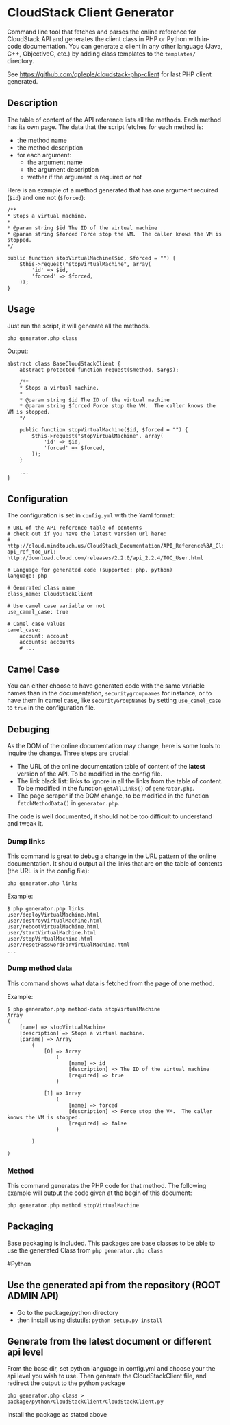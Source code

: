 CloudStack Client Generator
===========================

Command line tool that fetches and parses the online reference for CloudStack API and generates the client class in PHP or Python with in-code documentation. You can generate a client in any other language (Java, C++, ObjectiveC, etc.) by adding class templates to the ``templates/`` directory.

See https://github.com/qpleple/cloudstack-php-client for last PHP client generated.

Description
-----------

The table of content of the API reference lists all the methods. Each method has its own page. The data that the script fetches for each method is:

* the method name
* the method description
* for each argument:
  * the argument name
  * the argument description
  * wether if the argument is required or not
  
Here is an example of a method generated that has one argument required (`$id`) and one not (`$forced`):

    /**
    * Stops a virtual machine.
    *
    * @param string $id The ID of the virtual machine
    * @param string $forced Force stop the VM.  The caller knows the VM is stopped.
    */
    
    public function stopVirtualMachine($id, $forced = "") {
        $this->request("stopVirtualMachine", array(
            'id' => $id,
            'forced' => $forced,
        ));
    }
    
Usage
-----
Just run the script, it will generate all the methods.

    php generator.php class

Output:

    abstract class BaseCloudStackClient {
        abstract protected function request($method, $args);
    
        /**
        * Stops a virtual machine.
        *
        * @param string $id The ID of the virtual machine
        * @param string $forced Force stop the VM.  The caller knows the VM is stopped.
        */
        
        public function stopVirtualMachine($id, $forced = "") {
            $this->request("stopVirtualMachine", array(
                'id' => $id,
                'forced' => $forced,
            ));
        }
    
        ...
    }

Configuration
-------------

The configuration is set in `config.yml` with the Yaml format:

    # URL of the API reference table of contents
    # check out if you have the latest version url here:
    # http://cloud.mindtouch.us/CloudStack_Documentation/API_Reference%3A_CloudStack
    api_ref_toc_url: http://download.cloud.com/releases/2.2.0/api_2.2.4/TOC_User.html

    # Language for generated code (supported: php, python)
    language: php

    # Generated class name
    class_name: CloudStackClient

    # Use camel case variable or not
    use_camel_case: true

    # Camel case values
    camel_case:
        account: account
        accounts: accounts
        # ...
        
Camel Case
----------
You can either choose to have generated code with the same variable names than in the documentation, `securitygroupnames` for instance, or to have them in camel case, like `securityGroupNames` by setting `use_camel_case` to `true` in the configuration file.

Debuging
--------

As the DOM of the online documentation may change, here is some tools to inquire the change. Three steps are crucial:

* The URL of the online documentation table of content of the **latest** version of the API. To be modified in the config file.
* The link black list: links to ignore in all the links from the table of content. To be modified in the function `getAllLinks()` of `generator.php`.
* The page scraper if the DOM change, to be modified in the function `fetchMethodData()` in `generator.php`.

The code is well documented, it should not be too difficult to understand and tweak it.

### Dump links ###
This command is great to debug a change in the URL pattern of the online documentation. It should output all the links that are on the table of contents (the URL is in the config file):

    php generator.php links
    
Example:

    $ php generator.php links
    user/deployVirtualMachine.html
    user/destroyVirtualMachine.html
    user/rebootVirtualMachine.html
    user/startVirtualMachine.html
    user/stopVirtualMachine.html
    user/resetPasswordForVirtualMachine.html
    ...


### Dump method data ###
This command shows what data is fetched from the page of one method.

Example:

    $ php generator.php method-data stopVirtualMachine
    Array
    (
        [name] => stopVirtualMachine
        [description] => Stops a virtual machine.
        [params] => Array
            (
                [0] => Array
                    (
                        [name] => id
                        [description] => The ID of the virtual machine
                        [required] => true
                    )
    
                [1] => Array
                    (
                        [name] => forced
                        [description] => Force stop the VM.  The caller knows the VM is stopped.
                        [required] => false
                    )
    
            )
    
    )

### Method ###
This command generates the PHP code for that method. The following example will output the code given at the begin of this document:

    php generator.php method stopVirtualMachine

Packaging
---------

Base packaging is included. This packages are base classes to be able to use the generated Class from `php generator.php class`

#Python

Use the generated api from the repository (ROOT ADMIN API)
----------------------------------------------------------
* Go to the package/python directory
* then install using [distutils](http://docs.python.org/2/distutils/introduction.html): ```python setup.py install```

Generate from the latest document or different api level
--------------------------------------------------------
From the base dir, set python language in config.yml and choose your the api level you wish to use. Then generate the CloudStackClient file, and redirect the output to the python package

    php generator.php class > package/python/CloudStackClient/CloudStackClient.py 

Install the package as stated above
